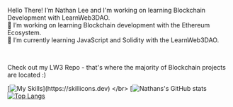 Hello There!
  I’m Nathan Lee and I'm working on learning Blockchain Development with LearnWeb3DAO.
</br>
  🔗 I’m working on learning Blockchain development with the Ethereum Ecosystem. </br>
  🌱 I’m currently learning JavaScript and Solidity with the LearnWeb3DAO.
  
</br>

  Check out my LW3 Repo - that's where the majority of Blockchain projects are located :)
  




[![My Skills](https://skillicons.dev/icons?i=js,solidity,graphql,nextjs,react,html,css,github,)](https://skillicons.dev)
</br>
[![Nathans's GitHub stats](https://github-readme-stats.vercel.app/api?username=nslee333&show_icons=true&theme=dark)
</br>
[![Top Langs](https://github-readme-stats.vercel.app/api/top-langs/?username=nslee333&show_icons=true&theme=dark)](https://github.com/nslee333/github-readme-stats)






<!-- <div class="image">
  <img src="https://user-images.githubusercontent.com/83928534/158027313-35a09cf7-3193-40bb-951f-7da0ca18ba9f.jpg" height="375" width="auto" align="center" >
</div>
<!-- ![PFP](https://user-images.githubusercontent.com/83928534/158027313-35a09cf7-3193-40bb-951f-7da0ca18ba9f.jpg) --> 


